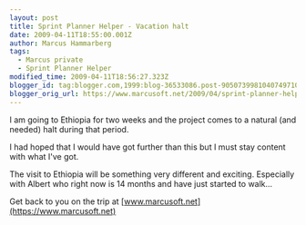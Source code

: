 ```yaml
---
layout: post
title: Sprint Planner Helper - Vacation halt
date: 2009-04-11T18:55:00.001Z
author: Marcus Hammarberg
tags:
  - Marcus private
  - Sprint Planner Helper
modified_time: 2009-04-11T18:56:27.323Z
blogger_id: tag:blogger.com,1999:blog-36533086.post-9050739981040749710
blogger_orig_url: https://www.marcusoft.net/2009/04/sprint-planner-helper-vaccation-halt.html
---
```


I am going to Ethiopia for two weeks and the project comes to a natural (and needed) halt during that period.

I had hoped that I would have got further than this but I must stay content with what I've got.

The visit to Ethiopia will be something very different and exciting. Especially with Albert who right now is 14 months and have just started to walk...

Get back to you on the trip at [www.marcusoft.net](https://www.marcusoft.net)
